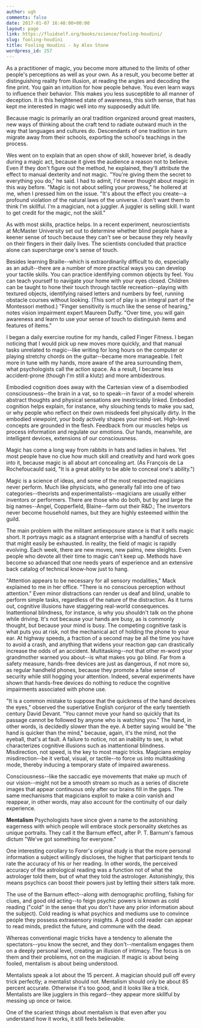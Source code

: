 ```yaml
---
author: ugh
comments: false
date: 2017-01-07 16:48:00+00:00
layout: page
link: https://fluidself.org/books/science/fooling-houdini/
slug: fooling-houdini
title: Fooling Houdini - by Alex Stone
wordpress_id: 257
---
```


As a practitioner of magic, you become more attuned to the limits of other people's perceptions as well as your own. As a result, you become better at distinguishing reality from illusion, at reading the angles and decoding the fine print. You gain an intuition for how people behave. You even learn ways to influence their behavior. This makes you less susceptible to all manner of deception. It is this heightened state of awareness, this sixth sense, that has kept me interested in magic well into my supposedly adult life.

Because magic is primarily an oral tradition organized around great masters, new ways of thinking about the craft tend to radiate outward much in the way that languages and cultures do. Descendants of one tradition in turn migrate away from their schools, exporting the school's teachings in the process.

Wes went on to explain that an open show of skill, however brief, is deadly during a magic act, because it gives the audience a reason not to believe. Even if they don't figure out the method, he explained, they'll attribute the effect to manual dexterity and not magic. "You're giving them the secret to everything you do," he said. I had to admit, I'd never thought about magic in this way before. "Magic is not about selling your prowess," he hollered at me, when I pressed him on the issue. "It's about the effect you create--a profound violation of the natural laws of the universe. I don't want them to think I'm skillful. I'm a magician, not a juggler. A juggler is selling skill. I want to get credit for the magic, not the skill."

As with most skills, practice helps. In a recent experiment, neuroscientists at McMaster University set out to determine whether blind people have a keener sense of touch because they can't see or because they rely heavily on their fingers in their daily lives. The scientists concluded that practice alone can supercharge one's sense of touch.

Besides learning Braille--which is extraordinarily difficult to do, especially as an adult--there are a number of more practical ways you can develop your tactile skills. You can practice identifying common objects by feel. You can teach yourself to navigate your home with your eyes closed. Children can be taught to hone their touch through tactile recreation--playing with textured objects, identifying raised letters and numbers by feel, running obstacle courses without looking. (This sort of play is an integral part of the Montessori method.) "Finger sensitivity is much like the sense of hearing," notes vision impairment expert Maureen Duffy. "Over time, you will gain awareness and learn to use your sense of touch to distinguish items and features of items."

I began a daily exercise routine for my hands, called Finger Fitness. I began noticing that I would pick up new moves more quickly, and that manual tasks unrelated to magic--like writing for long hours on the computer or playing stretchy chords on the guitar--became more manageable. I felt more in tune with my hands, more aware of the area surrounding them, what psychologists call the action space. As a result, I became less accident-prone (though I'm still a klutz) and more ambidextrous.

Embodied cognition does away with the Cartesian view of a disembodied consciousness--the brain in a vat, so to speak--in favor of a model wherein abstract thoughts and physical sensations are inextricably linked. Embodied cognition helps explain, for instance, why slouching tends to make you sad, or why people who reflect on their own misdeeds feel physically dirty. In the embodied viewpoint, your body actively shapes your mind-set. High-level concepts are grounded in the flesh. Feedback from our muscles helps us process information and regulate our emotions. Our hands, meanwhile, are intelligent devices, extensions of our consciousness.

Magic has come a long way from rabbits in hats and ladies in halves. Yet most people have no clue how much skill and creativity and hard work goes into it, because magic is all about art concealing art. (As François de La Rochefoucauld said, "It is a great ability to be able to conceal one's ability.")

Magic is a science of ideas, and some of the most respected magicians never perform. Much like physicists, who generally fall into one of two categories--theorists and experimentalists--magicians are usually either inventors or performers. There are those who do both, but by and large the big names--Angel, Copperfield, Blaine--farm out their R&D.; The inventors never become household names, but they are highly esteemed within the guild.

The main problem with the militant antiexposure stance is that it sells magic short. It portrays magic as a stagnant enterprise with a handful of secrets that might easily be exhausted. In reality, the field of magic is rapidly evolving. Each week, there are new moves, new palms, new sleights. Even people who devote all their time to magic can't keep up. Methods have become so advanced that one needs years of experience and an extensive back catalog of technical know-how just to hang.

"Attention appears to be necessary for all sensory modalities," Mack explained to me in her office. "There is no conscious perception without attention." Even minor distractions can render us deaf and blind, unable to perform simple tasks, regardless of the nature of the distraction. As it turns out, cognitive illusions have staggering real-world consequences. Inattentional blindness, for instance, is why you shouldn't talk on the phone while driving. It's not because your hands are busy, as is commonly thought, but because your mind is busy. The competing cognitive task is what puts you at risk, not the mechanical act of holding the phone to your ear. At highway speeds, a fraction of a second may be all the time you have to avoid a crash, and anything that widens your reaction gap can drastically increase the odds of an accident. Multitasking--not that other m-word your grandmother warned you about--is what makes you go blind. Far from a safety measure, hands-free devices are just as dangerous, if not more so, as regular handheld phones, because they promote a false sense of security while still hogging your attention. Indeed, several experiments have shown that hands-free devices do nothing to reduce the cognitive impairments associated with phone use.

"It is a common mistake to suppose that the quickness of the hand deceives the eyes," observed the superlative English conjuror of the early twentieth century David Devant. "You cannot move your hand so quickly that its passage cannot be followed by anyone who is watching you." The hand, in other words, is decidedly slower than the eye. A better saying would be "the hand is quicker than the mind," because, again, it's the mind, not the eyeball, that's at fault. A failure to notice, not an inability to see, is what characterizes cognitive illusions such as inattentional blindness. Misdirection, not speed, is the key to most magic tricks. Magicians employ misdirection--be it verbal, visual, or tactile--to force us into multitasking mode, thereby inducing a temporary state of impaired awareness.

Consciousness--like the saccadic eye movements that make up much of our vision--might not be a smooth stream so much as a series of discrete images that appear continuous only after our brains fill in the gaps. The same mechanisms that magicians exploit to make a coin vanish and reappear, in other words, may also account for the continuity of our daily experience.

**Mentalism**
Psychologists have since given a name to the astonishing eagerness with which people will embrace stock personality sketches as unique portraits. They call it the Barnum effect, after P. T. Barnum's famous dictum "We've got something for everyone."

One interesting corollary to Forer's original study is that the more personal information a subject willingly discloses, the higher that participant tends to rate the accuracy of his or her reading. In other words, the perceived accuracy of the astrological reading was a function not of what the astrologer told them, but of what they told the astrologer. Astonishingly, this means psychics can boost their powers just by letting their sitters talk more.

The use of the Barnum effect--along with demographic profiling, fishing for clues, and good old acting--to feign psychic powers is known as cold reading ("cold" in the sense that you don't have any prior information about the subject). Cold reading is what psychics and mediums use to convince people they possess extrasensory insights. A good cold reader can appear to read minds, predict the future, and commune with the dead.

Whereas conventional magic tricks have a tendency to alienate the spectators--you know the secret, and they don't--mentalism engages them on a deeply personal level, creating an illusion of intimacy. The focus is on them and their problems, not on the magician. If magic is about being fooled, mentalism is about being understood.

Mentalists speak a lot about the 15 percent. A magician should pull off every trick perfectly; a mentalist should not. Mentalism should only be about 85 percent accurate. Otherwise it's too good, and it looks like a trick. Mentalists are like jugglers in this regard--they appear more skillful by messing up once or twice.

One of the scariest things about mentalism is that even after you understand how it works, it still feels believable.
